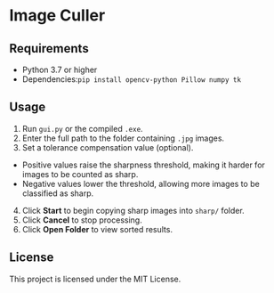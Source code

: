 # Image Culler

## Requirements

- Python 3.7 or higher  
- Dependencies:`pip install opencv-python Pillow numpy tk`

## Usage

1. Run `gui.py` or the compiled `.exe`.
2. Enter the full path to the folder containing `.jpg` images.
3. Set a tolerance compensation value (optional).  
 - Positive values raise the sharpness threshold, making it harder for images to be counted as sharp.  
 - Negative values lower the threshold, allowing more images to be classified as sharp.
4. Click **Start** to begin copying sharp images into `sharp/` folder.
5. Click **Cancel** to stop processing.
6. Click **Open Folder** to view sorted results.

## License

This project is licensed under the MIT License.
